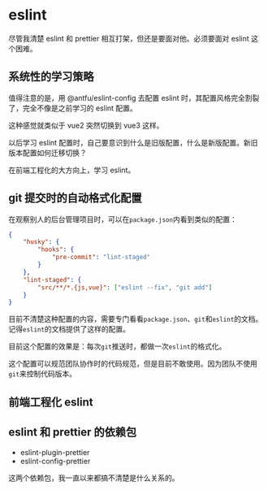 # eslint

尽管我清楚 eslint 和 prettier 相互打架，但还是要面对他。必须要面对 eslint 这个困难。

## 系统性的学习策略

值得注意的是，用 @antfu/eslint-config 去配置 eslint 时，其配置风格完全割裂了，完全不像是之前学习的 eslint 配置。

这种感觉就类似于 vue2 突然切换到 vue3 这样。

以后学习 eslint 配置时，自己要意识到什么是旧版配置，什么是新版配置。新旧版本配置如何迁移切换？

在前端工程化的大方向上，学习 eslint。

## git 提交时的自动格式化配置

在观察别人的后台管理项目时，可以在`package.json`内看到类似的配置：

```json
{
	"husky": {
		"hooks": {
			"pre-commit": "lint-staged"
		}
	},
	"lint-staged": {
		"src/**/*.{js,vue}": ["eslint --fix", "git add"]
	}
}
```

目前不清楚这种配置的内容，需要专门看看`package.json`、`git`和`eslint`的文档。记得`eslint`的文档提供了这样的配置。

目前这个配置的效果是：每次`git`推送时，都做一次`eslint`的格式化。

这个配置可以规范团队协作时的代码规范，但是目前不敢使用。因为团队不使用`git`来控制代码版本。

## 前端工程化 eslint

## eslint 和 prettier 的依赖包

- eslint-plugin-prettier
- eslint-config-prettier

这两个依赖包，我一直以来都搞不清楚是什么关系的。
